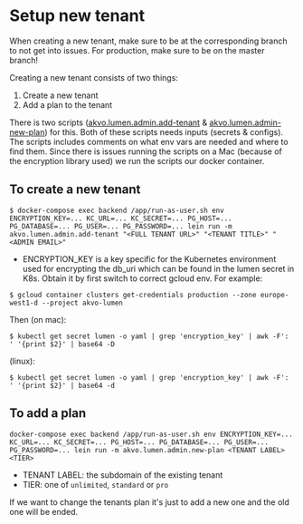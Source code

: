 # Setup new tenant

When creating a new tenant, make sure to be at the corresponding branch to not
get into issues. For production, make sure to be on the master branch!

Creating a new tenant consists of two things:

1. Create a new tenant
2. Add a plan to the tenant

There is two scripts ([akvo.lumen.admin.add-tenant](https://github.com/akvo/akvo-lumen/blob/master/backend/src/akvo/lumen/admin/add_tenant.clj) & [akvo.lumen.admin-new-plan](https://github.com/akvo/akvo-lumen/blob/master/backend/src/akvo/lumen/admin/new_plan.clj))
for this. Both of these scripts needs inputs (secrets & configs). The scripts
includes comments on what env vars are needed and where to find them. Since
there is issues running the scripts on a Mac (because of the encryption library
used) we run the scripts our docker container.

## To create a new tenant
```
$ docker-compose exec backend /app/run-as-user.sh env ENCRYPTION_KEY=... KC_URL=... KC_SECRET=... PG_HOST=... PG_DATABASE=... PG_USER=... PG_PASSWORD=... lein run -m akvo.lumen.admin.add-tenant "<FULL TENANT URL>" "<TENANT TITLE>" "<ADMIN EMAIL>"
```

- ENCRYPTION_KEY is a key specific for the Kubernetes environment used for encrypting the db_uri which can be found in the lumen secret in K8s.
Obtain it by first switch to correct gcloud env. For example:
```
$ gcloud container clusters get-credentials production --zone europe-west1-d --project akvo-lumen
```
Then (on mac):
```
$ kubectl get secret lumen -o yaml | grep 'encryption_key' | awk -F': ' '{print $2}' | base64 -D
```
(linux):
```
$ kubectl get secret lumen -o yaml | grep 'encryption_key' | awk -F': ' '{print $2}' | base64 -d
```

## To add a plan

```
docker-compose exec backend /app/run-as-user.sh env ENCRYPTION_KEY=... KC_URL=... KC_SECRET=... PG_HOST=... PG_DATABASE=... PG_USER=... PG_PASSWORD=... lein run -m akvo.lumen.admin.new-plan <TENANT LABEL> <TIER>
```

- TENANT LABEL: the subdomain of the existing tenant
- TIER: one of `unlimited`, `standard` or `pro`

If we want to change the tenants plan it's just to add a new one and the old one
will be ended.
